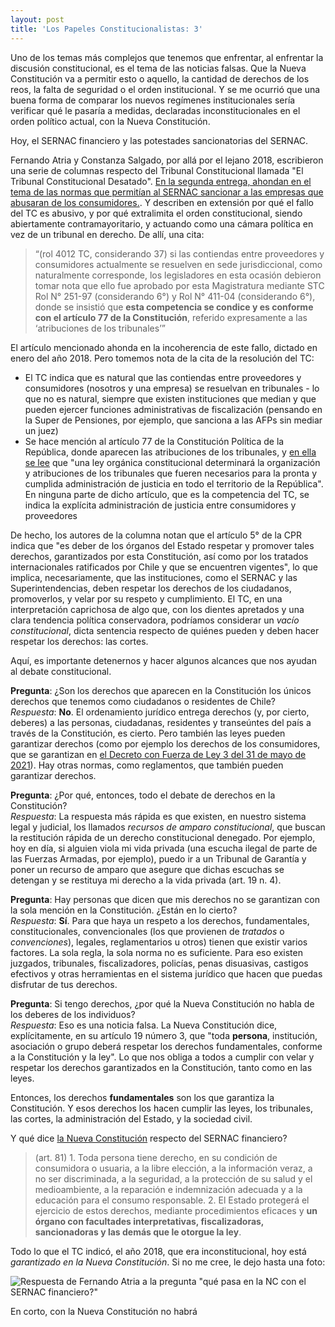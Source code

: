 ```yaml
---
layout: post
title: 'Los Papeles Constitucionalistas: 3'
---
```

Uno de los temas más complejos que tenemos que enfrentar, al enfrentar la discusión constitucional, es el tema de las noticias falsas. Que la Nueva Constitución va a permitir esto o aquello, la cantidad de derechos de los reos, la falta de seguridad o el orden institucional. Y se me ocurrió que una buena forma de comparar los nuevos regímenes institucionales sería verificar qué le pasaría a medidas, declaradas inconstitucionales en el orden político actual, con la Nueva Constitución.

Hoy, el SERNAC financiero y las potestades sancionatorias del SERNAC.

<!--more-->

Fernando Atria y Constanza Salgado, por allá por el lejano 2018, escribieron una serie de columnas respecto del Tribunal Constitucional llamada "El Tribunal Constitucional Desatado". [En la segunda entrega, ahondan en el tema de las normas que permitían al SERNAC sancionar a las empresas que abusaran de los consumidores.](https://www.elmostrador.cl/noticias/opinion/2018/01/25/la-constitucion-protege-el-abuso/). Y describen en extensión por qué el fallo del TC es abusivo, y por qué extralimita el orden constitucional, siendo abiertamente contramayoritario, y actuando como una cámara política en vez de un tribunal en derecho. De allí, una cita:

> “(rol 4012 TC, considerando 37) si las contiendas entre proveedores y consumidores actualmente se resuelven en sede jurisdiccional, como naturalmente corresponde, los legisladores en esta ocasión debieron tomar nota que ello fue aprobado por esta Magistratura mediante STC Rol N° 251-97 (considerando 6°) y Rol N° 411-04 (considerando 6°), donde se insistió que **esta competencia se condice y es conforme con el artículo 77 de la Constitución**, referido expresamente a las ‘atribuciones de los tribunales’”

El artículo mencionado ahonda en la incoherencia de este fallo, dictado en enero del año 2018. Pero tomemos nota de la cita de la resolución del TC:

* El TC indica que es natural que las contiendas entre proveedores y consumidores (nosotros y una empresa) se resuelvan en tribunales - lo que no es natural, siempre que existen instituciones que median y que pueden ejercer funciones administrativas de fiscalización (pensando en la Super de Pensiones, por ejemplo, que sanciona a las AFPs sin mediar un juez)
* Se hace mención al artículo 77 de la Constitución Política de la República, donde aparecen las atribuciones de los tribunales, y [en ella se lee](https://www.camara.cl/camara/doc/leyes_normas/constitucion.pdf) que "una ley orgánica constitucional determinará la organización y atribuciones de los tribunales que fueren necesarios para la pronta y cumplida administración de justicia en todo el territorio de la República". En ninguna parte de dicho artículo, que es la competencia del TC, se indica la explícita administración de justicia entre consumidores y proveedores

De hecho, los autores de la columna notan que el artículo 5° de la CPR indica que "es deber de los órganos del Estado respetar y promover tales derechos, garantizados por esta Constitución, así como por los tratados internacionales ratificados por Chile y que se encuentren vigentes", lo que implica, necesariamente, que las instituciones, como el SERNAC y las Superintendencias, deben respetar los derechos de los ciudadanos, promoverlos, y velar por su respeto y cumplimiento. El TC, en una interpretación caprichosa de algo que, con los dientes apretados y una clara tendencia política conservadora, podríamos considerar un _vacío constitucional_, dicta sentencia respecto de quiénes pueden y deben hacer respetar los derechos: las cortes.

Aquí, es importante detenernos y hacer algunos alcances que nos ayudan al debate constitucional.

**Pregunta**: ¿Son los derechos que aparecen en la Constitución los únicos derechos que tenemos como ciudadanos o residentes de Chile?<br>
_Respuesta_: **No**. El ordenamiento jurídico entrega derechos (y, por cierto, deberes) a las personas, ciudadanas, residentes y transeúntes del país a través de la Constitución, es cierto. Pero también las leyes pueden garantizar derechos (como por ejemplo los derechos de los consumidores, que se garantizan en [el Decreto con Fuerza de Ley 3 del 31 de mayo de 2021](https://www.bcn.cl/leychile/navegar?idNorma=1160403)). Hay otras normas, como reglamentos, que también pueden garantizar derechos.


**Pregunta**: ¿Por qué, entonces, todo el debate de derechos en la Constitución?<br>
_Respuesta_: La respuesta más rápida es que existen, en nuestro sistema legal y judicial, los llamados _recursos de amparo constitucional_, que buscan la restitución rápida de un derecho constitucional denegado. Por ejemplo, hoy en día, si alguien viola mi vida privada (una escucha ilegal de parte de las Fuerzas Armadas, por ejemplo), puedo ir a un Tribunal de Garantía y poner un recurso de amparo que asegure que dichas escuchas se detengan y se restituya mi derecho a la vida privada (art. 19 n. 4).

**Pregunta**: Hay personas que dicen que mis derechos no se garantizan con la sola mención en la Constitución. ¿Están en lo cierto?<br>
_Respuesta_: **Sí**. Para que haya un respeto a los derechos, fundamentales, constitucionales, convencionales (los que provienen de _tratados_ o _convenciones_), legales, reglamentarios u otros) tienen que existir varios factores. La sola regla, la sola norma no es suficiente. Para eso existen juzgados, tribunales, fiscalizadores, policías, penas disuasivas, castigos efectivos y otras herramientas en el sistema jurídico que hacen que puedas disfrutar de tus derechos.

**Pregunta**: Si tengo derechos, ¿por qué la Nueva Constitución no habla de los deberes de los individuos?<br>
_Respuesta_: Eso es una noticia falsa. La Nueva Constitución dice, explícitamente, en su artículo 19 número 3, que "toda **persona**, institución, asociación o grupo deberá respetar los derechos fundamentales, conforme a la Constitución y la ley". Lo que nos obliga a todos a cumplir con velar y respetar los derechos garantizados en la Constitución, tanto como en las leyes.

Entonces, los derechos **fundamentales** son los que garantiza la Constitución. Y esos derechos los hacen cumplir las leyes, los tribunales, las cortes, la administración del Estado, y la sociedad civil.

Y qué dice [la Nueva Constitución](https://www.chileconvencion.cl/wp-content/uploads/2022/07/Texto-CPR-2022.pdf) respecto del SERNAC financiero?

> (art. 81) 1. Toda persona tiene derecho, en su condición de consumidora o usuaria, a la libre elección, a la información veraz, a no ser discriminada, a la seguridad, a la protección de su salud y el medioambiente, a la reparación e indemnización adecuada y a la educación para el consumo responsable.
> 2. El Estado protegerá el ejercicio de estos derechos, mediante procedimientos eficaces y **un órgano con facultades interpretativas, fiscalizadoras, sancionadoras y las demás que le otorgue la ley**.

Todo lo que el TC indicó, el año 2018, que era inconstitucional, hoy está _garantizado en la Nueva Constitución_. Si no me cree, le dejo hasta una foto:

![Respuesta de Fernando Atria a la pregunta "qué pasa en la NC con el SERNAC financiero?"](https://pbs.twimg.com/media/FXUNUYKXgAYfiQ9?format=jpg&name=900x900)

En corto, con la Nueva Constitución no habrá 

